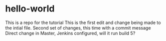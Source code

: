 # hello-world
This is a repo for the tutorial
This is the first edit and change being made to the intial file.
Second set of changes, this time with a commit message
Direct change in Master, Jenkins configured, will it run build 5?
